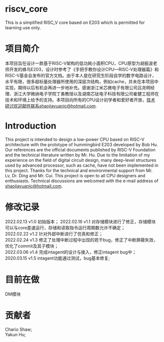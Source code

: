 # riscv_core
This is a simplified RISC_V core based on E203 which is permitted for learning use only.

# 项目简介
本项目旨在设计一款基于RISC-V架构的低功耗小面积CPU，CPU原型为胡振波老师开发的蜂鸟E203，设计时参考了《手把手教你设计CPU—RISC-V处理器篇》和RISC-V基金会发布的官方文档。由于本人是在研究生阶段自学的数字电路设计，水平有限，很多超标量处理器所使用的深层次结构，例如cache，并未在本项目中实现，期待以后有机会再进一步地补充。感谢浙江米芯微电子有限公司吕尧明经理、浙江大学微纳电子学院丁勇教授以及湖南芯钛电子科技有限公司崔健工程师在技术和环境上给予的支持。本项目向所有的CPU设计初学者和爱好者开放，技术研讨欢迎邮件联系shaojiayuanic@hotmail.com.

# Introduction
This project is intended to design a low-power CPU based on RISC-V architecture with the prototype of hummingbird E203 developed by Bob Hu. Our references are the official documents published by RISC-V Foundation and the technical literature written by Mr. Hu. Due to the limitation of my experience on the field of digital circuit design, many deep-level structures used by advanced processor, such as cache, have not been implemented in this project. Thanks for the technical and environmental support from Mr. Lv, Dr. Ding and Mr. Cui. This project is open to all CPU designers and enthusiasts. Technical discussions are welcomed with the e-mail address of shaojiayuanic@hotmail.com.

# 修改记录
2022.02.13  v1.0  初始版本；
2022.02.16  v1.1  对存储模块进行了修正，存储模块可以与core差速运行，存储和读取指令运行周期数允许不确定；  
2022.02.22  v1.2  针对外部中断进行了仿真和修正；  
2022.02.24  v1.3  修正了处理中断过程中出现的若干bug，修正了中断屏蔽失效，优化了commit及其子模块；  
2022.03.06  v1.4  完成intagent的设计与接入，修正intagent bug中；
2020.03.15  v1.5  intagent功能通过测试，bug基本修复;  

# 目前在做
DM模块  

# 贡献者
Chario Shaw;  
Yakun Hu;  



